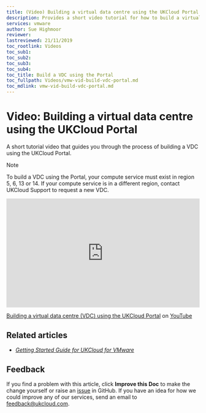 ```yaml
---
title: (Video) Building a virtual data centre using the UKCloud Portal
description: Provides a short video tutorial for how to build a virtual data centre (VDC) using the UKCloud Portal
services: vmware
author: Sue Highmoor
reviewer: 
lastreviewed: 21/11/2019
toc_rootlink: Videos
toc_sub1: 
toc_sub2:
toc_sub3:
toc_sub4:
toc_title: Build a VDC using the Portal
toc_fullpath: Videos/vmw-vid-build-vdc-portal.md
toc_mdlink: vmw-vid-build-vdc-portal.md
---
```


# Video: Building a virtual data centre using the UKCloud Portal

A short tutorial video that guides you through the process of building a VDC using the UKCloud Portal.

> [!NOTE]
> To build a VDC using the Portal, your compute service must exist in region 5, 6, 13 or 14. If your compute service is in a different region, contact UKCloud Support to request a new VDC.

<div class="row">
  <div class="col-md-10">
    <div style="padding:56.25% 0 0 0;position:relative;">
      <iframe src="https://www.youtube.com/embed/bnpF3B6XmOQ" style="position:absolute;top:0;left:0;width:100%;height:100%;" frameborder="0" allow="accelerometer; autoplay; encrypted-media; gyroscope; picture-in-picture" allowfullscreen></iframe>
    </div>
    <p><a href="https://www.youtube.com/watch?v=bnpF3B6XmOQ">Building a virtual data centre (VDC) using the UKCloud Portal</a> on <a href="https://www.youtube.com/channel/UCnlFUyOWcS4iE_HK-ZEcNGw">YouTube</a>
  </div>
</div>

## Related articles

- [*Getting Started Guide for UKCloud for VMware*](vmw-gs.md)

## Feedback

If you find a problem with this article, click **Improve this Doc** to make the change yourself or raise an [issue](https://github.com/UKCloud/documentation/issues) in GitHub. If you have an idea for how we could improve any of our services, send an email to <feedback@ukcloud.com>.
